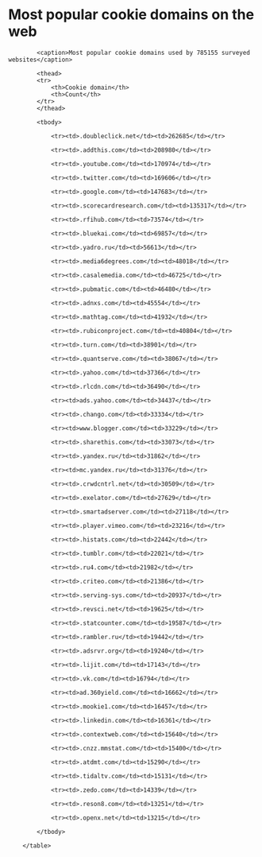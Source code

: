# Most popular cookie domains on the web

<table>

            <caption>Most popular cookie domains used by 785155 surveyed websites</caption>

            <thead>
            <tr>
                <th>Cookie domain</th>
                <th>Count</th>
            </tr>
            </thead>

            <tbody>
            
                <tr><td>.doubleclick.net</td><td>262685</td></tr>
            
                <tr><td>.addthis.com</td><td>208980</td></tr>
            
                <tr><td>.youtube.com</td><td>170974</td></tr>
            
                <tr><td>.twitter.com</td><td>169606</td></tr>
            
                <tr><td>.google.com</td><td>147683</td></tr>
            
                <tr><td>.scorecardresearch.com</td><td>135317</td></tr>
            
                <tr><td>.rfihub.com</td><td>73574</td></tr>
            
                <tr><td>.bluekai.com</td><td>69857</td></tr>
            
                <tr><td>.yadro.ru</td><td>56613</td></tr>
            
                <tr><td>.media6degrees.com</td><td>48018</td></tr>
            
                <tr><td>.casalemedia.com</td><td>46725</td></tr>
            
                <tr><td>.pubmatic.com</td><td>46480</td></tr>
            
                <tr><td>.adnxs.com</td><td>45554</td></tr>
            
                <tr><td>.mathtag.com</td><td>41932</td></tr>
            
                <tr><td>.rubiconproject.com</td><td>40804</td></tr>
            
                <tr><td>.turn.com</td><td>38901</td></tr>
            
                <tr><td>.quantserve.com</td><td>38067</td></tr>
            
                <tr><td>.yahoo.com</td><td>37366</td></tr>
            
                <tr><td>.rlcdn.com</td><td>36490</td></tr>
            
                <tr><td>ads.yahoo.com</td><td>34437</td></tr>
            
                <tr><td>.chango.com</td><td>33334</td></tr>
            
                <tr><td>www.blogger.com</td><td>33229</td></tr>
            
                <tr><td>.sharethis.com</td><td>33073</td></tr>
            
                <tr><td>.yandex.ru</td><td>31862</td></tr>
            
                <tr><td>mc.yandex.ru</td><td>31376</td></tr>
            
                <tr><td>.crwdcntrl.net</td><td>30509</td></tr>
            
                <tr><td>.exelator.com</td><td>27629</td></tr>
            
                <tr><td>.smartadserver.com</td><td>27118</td></tr>
            
                <tr><td>.player.vimeo.com</td><td>23216</td></tr>
            
                <tr><td>.histats.com</td><td>22442</td></tr>
            
                <tr><td>.tumblr.com</td><td>22021</td></tr>
            
                <tr><td>.ru4.com</td><td>21982</td></tr>
            
                <tr><td>.criteo.com</td><td>21386</td></tr>
            
                <tr><td>.serving-sys.com</td><td>20937</td></tr>
            
                <tr><td>.revsci.net</td><td>19625</td></tr>
            
                <tr><td>.statcounter.com</td><td>19587</td></tr>
            
                <tr><td>.rambler.ru</td><td>19442</td></tr>
            
                <tr><td>.adsrvr.org</td><td>19240</td></tr>
            
                <tr><td>.lijit.com</td><td>17143</td></tr>
            
                <tr><td>.vk.com</td><td>16794</td></tr>
            
                <tr><td>ad.360yield.com</td><td>16662</td></tr>
            
                <tr><td>.mookie1.com</td><td>16457</td></tr>
            
                <tr><td>.linkedin.com</td><td>16361</td></tr>
            
                <tr><td>.contextweb.com</td><td>15640</td></tr>
            
                <tr><td>.cnzz.mmstat.com</td><td>15400</td></tr>
            
                <tr><td>.atdmt.com</td><td>15290</td></tr>
            
                <tr><td>.tidaltv.com</td><td>15131</td></tr>
            
                <tr><td>.zedo.com</td><td>14339</td></tr>
            
                <tr><td>.reson8.com</td><td>13251</td></tr>
            
                <tr><td>.openx.net</td><td>13215</td></tr>
            
            </tbody>

        </table>